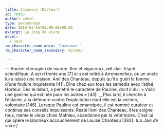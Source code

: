 ```yaml
---
title: Cazenove (Docteur)
id: 76993
author: admin
type: personnage
date: 2010-02-16T09:00:09+00:00
excerpt: La Joie de vivre
novel:
  - joie
rm_character_name_main: 'Cazenove '
rm_character_name_secondary: Docteur

---
```

— Ancien chirurgien de marine. Sec et vigoureux, œil clair. Esprit scientifique. A servi trente ans [7] et s&rsquo;est retiré à Arromanches, où un oncle lui a laissé une maison. Ami des Chanteau, depuis qu&rsquo;il a guéri la femme d&rsquo;une foulure inquiétante [41]. Dîne chez eux tous les samedis avec l&rsquo;abbé Horteur. Dès le début, a pénétré le caractère de Pauline, dont il du : « Voilà une gamine qui est née pour les autres » [43]. __Plus tard, il cherche à l&rsquo;éclairer, à la défendre contre l&rsquo;exploitation dont elle est la victime, volontaire [146]. Lorsque Pauline est émancipée, il est nommé curateur et continue ses conseils impuissants. Resté l&rsquo;ami des Chanteau, il les soigne tous, même le vieux chien Mathieu, abandonné par le vétérinaire. C&rsquo;est lui qui opère le laborieux accouchement de Louise Chanteau [383]. _(La Joie de vivre.)_